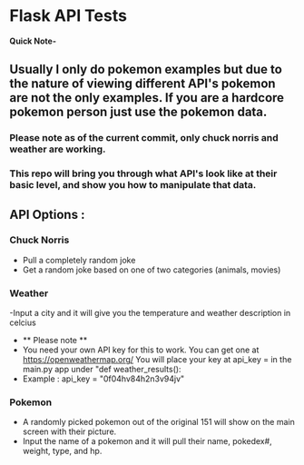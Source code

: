 # Flask API Tests

**Quick Note-**
## Usually I only do pokemon examples but due to the nature of viewing different API's pokemon are not the only examples. If you are a hardcore pokemon person just use the pokemon data. 

### Please note as of the current commit, only chuck norris and weather are working.

### This repo will bring you through what API's look like at their basic level, and show you how to manipulate that data.

## API Options :
### Chuck Norris
- Pull a completely random joke
- Get a random joke based on one of two categories (animals, movies)
### Weather
-Input a city and it will give you the temperature and weather description in celcius
- ** Please note **
- You need your own API key for this to work. You can get one at https://openweathermap.org/ You will place your key at api_key = in the main.py app under "def weather_results(): 
- Example : api_key = "0f04hv84h2n3v94jv"
### Pokemon
- A randomly picked pokemon out of the original 151 will show on the main screen with their picture.
- Input the name of a pokemon and it will pull their name, pokedex#, weight, type, and hp.